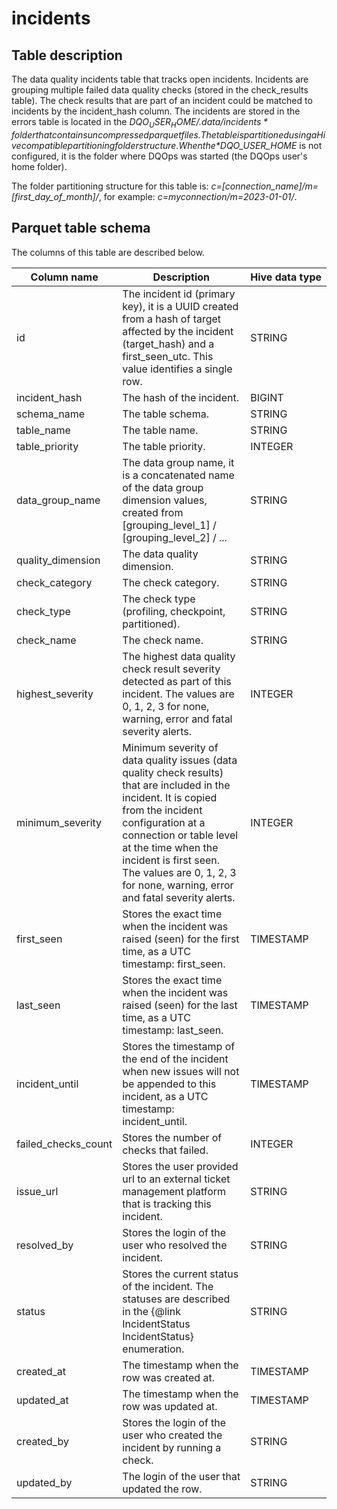 # incidents

## Table description

The data quality incidents table that tracks open incidents. Incidents are grouping multiple failed data quality checks (stored in the check_results table).
 The check results that are part of an incident could be matched to incidents by the incident_hash column.
 The incidents are stored in the errors table is located in the *$DQO_USER_HOME/.data/incidents* folder that contains uncompressed parquet files.
 The table is partitioned using a Hive compatible partitioning folder structure. When the *$DQO_USER_HOME* is not configured, it is the folder where DQOps was started (the DQOps user&#x27;s home folder).

 The folder partitioning structure for this table is:
 *c&#x3D;[connection_name]/m&#x3D;[first_day_of_month]/*, for example: *c&#x3D;myconnection/m&#x3D;2023-01-01/*.


## Parquet table schema
The columns of this table are described below.

| Column&nbsp;name | Description | Hive&nbsp;data&nbsp;type |
|------------------|-------------|--------------------------|
 | id | The incident id (primary key), it is a UUID created from a hash of target affected by the incident (target_hash) and a first_seen_utc. This value identifies a single row. | STRING |
 | incident_hash | The hash of the incident. | BIGINT |
 | schema_name | The table schema. | STRING |
 | table_name | The table name. | STRING |
 | table_priority | The table priority. | INTEGER |
 | data_group_name | The data group name, it is a concatenated name of the data group dimension values, created from [grouping_level_1] / [grouping_level_2] / ... | STRING |
 | quality_dimension | The data quality dimension. | STRING |
 | check_category | The check category. | STRING |
 | check_type | The check type (profiling, checkpoint, partitioned). | STRING |
 | check_name | The check name. | STRING |
 | highest_severity | The highest data quality check result severity detected as part of this incident. The values are 0, 1, 2, 3 for none, warning, error and fatal severity alerts. | INTEGER |
 | minimum_severity | Minimum severity of data quality issues (data quality check results) that are included in the incident. It is copied from the incident configuration at a connection or table level at the time when the incident is first seen. The values are 0, 1, 2, 3 for none, warning, error and fatal severity alerts. | INTEGER |
 | first_seen | Stores the exact time when the incident was raised (seen) for the first time, as a UTC timestamp: first_seen. | TIMESTAMP |
 | last_seen | Stores the exact time when the incident was raised (seen) for the last time, as a UTC timestamp: last_seen. | TIMESTAMP |
 | incident_until | Stores the timestamp of the end of the incident when new issues will not be appended to this incident, as a UTC timestamp: incident_until. | TIMESTAMP |
 | failed_checks_count | Stores the number of checks that failed. | INTEGER |
 | issue_url | Stores the user provided url to an external ticket management platform that is tracking this incident. | STRING |
 | resolved_by | Stores the login of the user who resolved the incident. | STRING |
 | status | Stores the current status of the incident. The statuses are described in the {@link IncidentStatus IncidentStatus} enumeration. | STRING |
 | created_at | The timestamp when the row was created at. | TIMESTAMP |
 | updated_at | The timestamp when the row was updated at. | TIMESTAMP |
 | created_by | Stores the login of the user who created the incident by running a check. | STRING |
 | updated_by | The login of the user that updated the row. | STRING |

